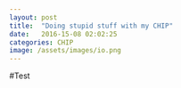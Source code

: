 ```yaml
---
layout: post
title:  "Doing stupid stuff with my CHIP"
date:   2016-15-08 02:02:25
categories: CHIP
image: /assets/images/io.png
---
```


#Test
